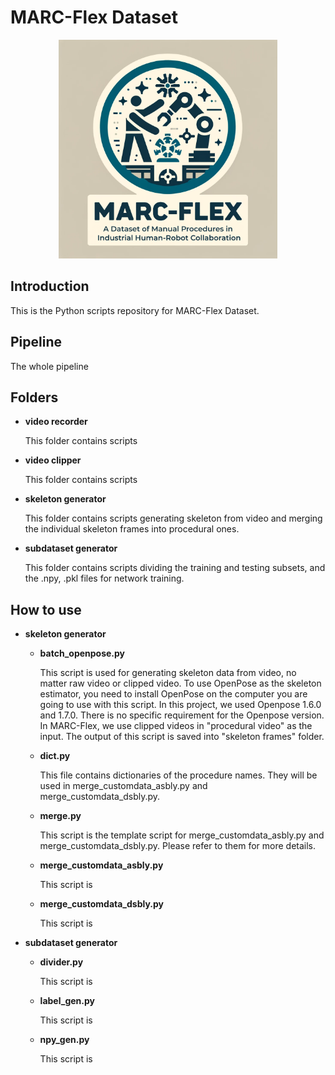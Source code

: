 # MARC-Flex Dataset
<p align="center">
 <img src="/media/marc-flex_full_logo.png" width="350" height="350">
 </p>

## Introduction
This is the Python scripts repository for MARC-Flex Dataset.

## Pipeline
The whole pipeline 

## Folders
 - **video recorder**

    This folder contains scripts
 - **video clipper**

    This folder contains scripts
 - **skeleton generator**
    
    This folder contains scripts generating skeleton from video and merging the individual skeleton frames into procedural ones.
 - **subdataset generator**
    
    This folder contains scripts dividing the training and testing subsets, and the .npy, .pkl files for network training.

## How to use
 - **skeleton generator**
    - **batch_openpose.py**

        This script is used for generating skeleton data from video, no matter raw video or clipped video.
        To use OpenPose as the skeleton estimator, you need to install OpenPose on the computer you are going to use with this script. In this project, we used Openpose 1.6.0 and 1.7.0. There is no specific requirement for the Openpose version.
        In MARC-Flex, we use clipped videos in "procedural video" as the input. The output of this script is saved into "skeleton frames" folder.
    - **dict.py**

        This file contains dictionaries of the procedure names. They will be used in merge_customdata_asbly.py and merge_customdata_dsbly.py.
    - **merge.py**

        This script is the template script for merge_customdata_asbly.py and merge_customdata_dsbly.py. Please refer to them for more details.
    - **merge_customdata_asbly.py**

        This script is 
    - **merge_customdata_dsbly.py**

        This script is 
 - **subdataset generator**
    - **divider.py**

        This script is 
    - **label_gen.py**

        This script is 
    - **npy_gen.py**

        This script is 